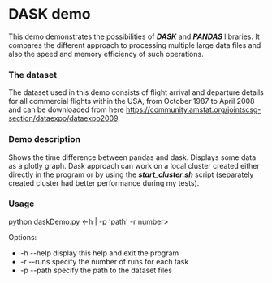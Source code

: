 # DASK demo

This demo demonstrates the possibilities of ***DASK*** and ***PANDAS*** libraries. It compares the different approach to
processing multiple large data files and also the speed and memory efficiency of such operations.

### The dataset

The dataset used in this demo consists of flight arrival and departure details for all commercial flights within the
USA, from October 1987 to April 2008 and can be downloaded from
here <https://community.amstat.org/jointscsg-section/dataexpo/dataexpo2009>.

### Demo description

Shows the time difference between pandas and dask. Displays some data as a plotly graph. Dask approach can work on
a local cluster created either directly in the program or by using the ***start_cluster.sh*** script (separately
created cluster had better performance during my tests).

### Usage
python daskDemo.py <-h | -p \'path\' -r number>

Options:
- -h --help display this help and exit the program 
- -r --runs specify the number of runs for each task 
- -p --path specify the path to the dataset files